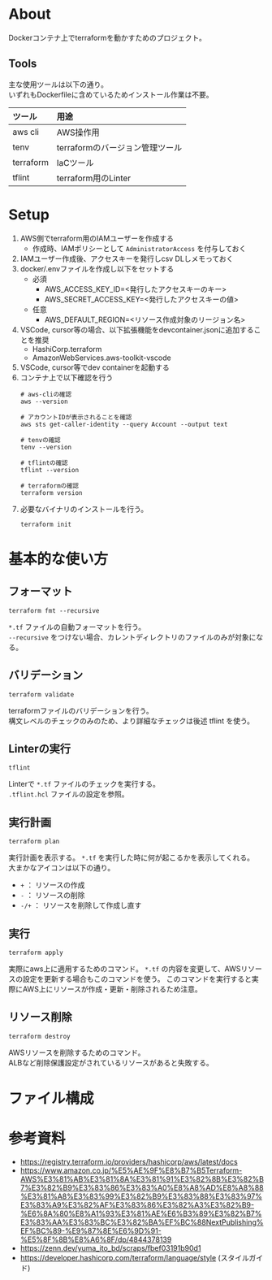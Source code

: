 # About
Dockerコンテナ上でterraformを動かすためのプロジェクト。

## Tools
主な使用ツールは以下の通り。  
いずれもDockerfileに含めているためインストール作業は不要。

ツール | 用途 
:--|:--
aws cli | AWS操作用
tenv | terraformのバージョン管理ツール
terraform | IaCツール
tflint | terraform用のLinter

# Setup
1. AWS側でterraform用のIAMユーザーを作成する
    - 作成時、IAMポリシーとして `AdministratorAccess` を付与しておく
1. IAMユーザー作成後、アクセスキーを発行しcsv DLしメモっておく
1. docker/.envファイルを作成し以下をセットする
    - 必須
      - AWS_ACCESS_KEY_ID=<発行したアクセスキーのキー>
      - AWS_SECRET_ACCESS_KEY=<発行したアクセスキーの値>
    - 任意
      - AWS_DEFAULT_REGION=<リソース作成対象のリージョン名>
1. VSCode, cursor等の場合、以下拡張機能をdevcontainer.jsonに追加することを推奨
    - HashiCorp.terraform
    - AmazonWebServices.aws-toolkit-vscode
1. VSCode, cursor等でdev containerを起動する
1. コンテナ上で以下確認を行う
    ```shell
    # aws-cliの確認
    aws --version

    # アカウントIDが表示されることを確認
    aws sts get-caller-identity --query Account --output text

    # tenvの確認
    tenv --version

    # tflintの確認
    tflint --version

    # terraformの確認
    terraform version
    ```
1. 必要なバイナリのインストールを行う。
    ```shell
    terraform init
    ```


# 基本的な使い方
## フォーマット
```shell
terraform fmt --recursive
```
`*.tf` ファイルの自動フォーマットを行う。  
`--recursive` をつけない場合、カレントディレクトリのファイルのみが対象になる。

## バリデーション
```shell
terraform validate
```
terraformファイルのバリデーションを行う。  
構文レベルのチェックのみのため、より詳細なチェックは後述 tflint を使う。

## Linterの実行
```shell
tflint
```
Linterで `*.tf` ファイルのチェックを実行する。  
`.tflint.hcl` ファイルの設定を参照。

## 実行計画
```shell
terraform plan
```
実行計画を表示する。 `*.tf` を実行した時に何が起こるかを表示してくれる。  
大まかなアイコンは以下の通り。
- `+` ： リソースの作成
- `-` ： リソースの削除
- `-/+` ： リソースを削除して作成し直す

## 実行
```shell
terraform apply
```
実際にaws上に適用するためのコマンド。
`*.tf` の内容を変更して、AWSリソースの設定を更新する場合もこのコマンドを使う。
このコマンドを実行すると実際にAWS上にリソースが作成・更新・削除されるため注意。

## リソース削除
```shell
terraform destroy
```
AWSリソースを削除するためのコマンド。  
ALBなど削除保護設定がされているリソースがあると失敗する。

# ファイル構成



# 参考資料
- https://registry.terraform.io/providers/hashicorp/aws/latest/docs
- https://www.amazon.co.jp/%E5%AE%9F%E8%B7%B5Terraform-AWS%E3%81%AB%E3%81%8A%E3%81%91%E3%82%8B%E3%82%B7%E3%82%B9%E3%83%86%E3%83%A0%E8%A8%AD%E8%A8%88%E3%81%A8%E3%83%99%E3%82%B9%E3%83%88%E3%83%97%E3%83%A9%E3%82%AF%E3%83%86%E3%82%A3%E3%82%B9-%E6%8A%80%E8%A1%93%E3%81%AE%E6%B3%89%E3%82%B7%E3%83%AA%E3%83%BC%E3%82%BA%EF%BC%88NextPublishing%EF%BC%89-%E9%87%8E%E6%9D%91-%E5%8F%8B%E8%A6%8F/dp/4844378139
- https://zenn.dev/yuma_ito_bd/scraps/fbef03191b90d1
- https://developer.hashicorp.com/terraform/language/style (スタイルガイド)
